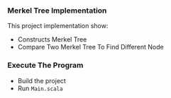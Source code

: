 ### Merkel Tree Implementation
This project implementation show:
- Constructs Merkel Tree
- Compare Two Merkel Tree To Find Different Node

### Execute The Program
- Build the project
- Run `Main.scala`